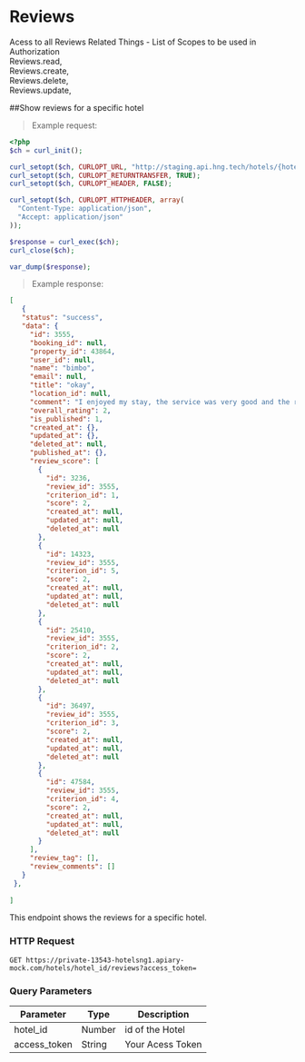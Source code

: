 # Reviews
Acess to all Reviews Related Things - List of Scopes to be used in Authorization <br>
Reviews.read,<br>
Reviews.create,<br>
Reviews.delete,<br>
Reviews.update,<br>

##Show reviews for a specific hotel

> Example request:

```php
<?php
$ch = curl_init();

curl_setopt($ch, CURLOPT_URL, "http://staging.api.hng.tech/hotels/{hotel_id}/reviews?access_token=");
curl_setopt($ch, CURLOPT_RETURNTRANSFER, TRUE);
curl_setopt($ch, CURLOPT_HEADER, FALSE);

curl_setopt($ch, CURLOPT_HTTPHEADER, array(
  "Content-Type: application/json",
  "Accept: application/json"
));

$response = curl_exec($ch);
curl_close($ch);

var_dump($response);
```
> Example response:

 ```json
[
    {
    "status": "success",
    "data": {
      "id": 3555,
      "booking_id": null,
      "property_id": 43864,
      "user_id": null,
      "name": "bimbo",
      "email": null,
      "title": "okay",
      "location_id": null,
      "comment": "I enjoyed my stay, the service was very good and the rooms were quite comfortable. There was no such thing as being unsatisfied. The staffs were prompt with all the services",
      "overall_rating": 2,
      "is_published": 1,
      "created_at": {},
      "updated_at": {},
      "deleted_at": null,
      "published_at": {},
      "review_score": [
        {
          "id": 3236,
          "review_id": 3555,
          "criterion_id": 1,
          "score": 2,
          "created_at": null,
          "updated_at": null,
          "deleted_at": null
        },
        {
          "id": 14323,
          "review_id": 3555,
          "criterion_id": 5,
          "score": 2,
          "created_at": null,
          "updated_at": null,
          "deleted_at": null
        },
        {
          "id": 25410,
          "review_id": 3555,
          "criterion_id": 2,
          "score": 2,
          "created_at": null,
          "updated_at": null,
          "deleted_at": null
        },
        {
          "id": 36497,
          "review_id": 3555,
          "criterion_id": 3,
          "score": 2,
          "created_at": null,
          "updated_at": null,
          "deleted_at": null
        },
        {
          "id": 47584,
          "review_id": 3555,
          "criterion_id": 4,
          "score": 2,
          "created_at": null,
          "updated_at": null,
          "deleted_at": null
        }
      ],
      "review_tag": [],
      "review_comments": []
    }
  },
  
]

```
This endpoint shows the reviews for a specific hotel.
### HTTP Request

  `GET https://private-13543-hotelsng1.apiary-mock.com/hotels/hotel_id/reviews?access_token=`

### Query Parameters

Parameter | Type | Description
--------- | ------- | -----------
hotel_id | Number | id of the Hotel
access_token | String | Your Acess Token


